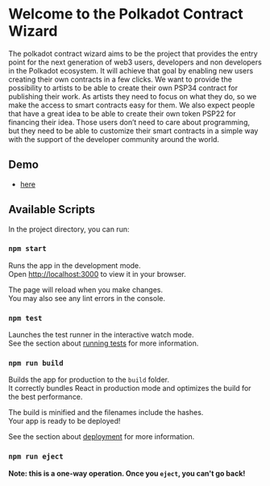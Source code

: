 # Welcome to the Polkadot Contract Wizard

The polkadot contract wizard aims to be the project that provides the entry point for the next generation of web3 users, developers and non developers in the Polkadot ecosystem. It will achieve that goal by enabling new users creating their own contracts in a few clicks. We want to  provide the possibility to artists to be able to create their own PSP34 contract for publishing their work. As artists they need to focus on what they do, so we make the access to smart contracts easy for them. We also expect people that have a great idea to be able to create their own token PSP22 for financing their idea. Those users don’t need to care about programming, but they need to be able to customize their smart contracts in a simple way with the support of the developer community around the world.

## Demo

- [here](https://alongoni.github.io/polkadot-contract-wizard/#)

## Available Scripts

In the project directory, you can run:

### `npm start`

Runs the app in the development mode.\
Open [http://localhost:3000](http://localhost:3000) to view it in your browser.

The page will reload when you make changes.\
You may also see any lint errors in the console.

### `npm test`

Launches the test runner in the interactive watch mode.\
See the section about [running tests](https://facebook.github.io/create-react-app/docs/running-tests) for more information.

### `npm run build`

Builds the app for production to the `build` folder.\
It correctly bundles React in production mode and optimizes the build for the best performance.

The build is minified and the filenames include the hashes.\
Your app is ready to be deployed!

See the section about [deployment](https://facebook.github.io/create-react-app/docs/deployment) for more information.

### `npm run eject`

**Note: this is a one-way operation. Once you `eject`, you can't go back!**


